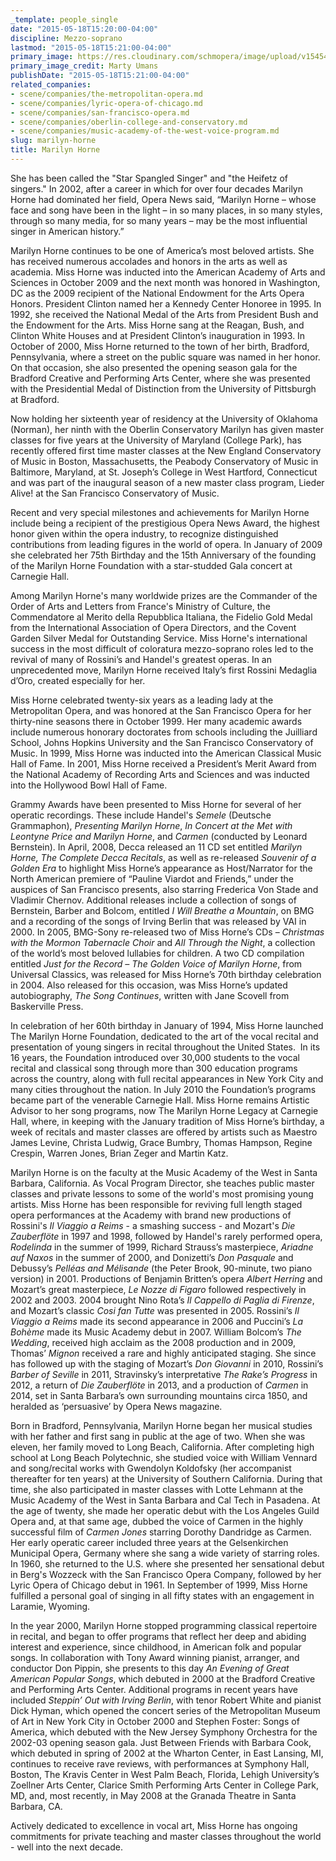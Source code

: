 ```yaml
---
_template: people_single
date: "2015-05-18T15:20:00-04:00"
discipline: Mezzo-soprano
lastmod: "2015-05-18T15:21:00-04:00"
primary_image: https://res.cloudinary.com/schmopera/image/upload/v1545409169/media/webhook-uploads/1431976554347/0224_052004_03.jpg.jpg
primary_image_credit: Marty Umans
publishDate: "2015-05-18T15:21:00-04:00"
related_companies:
- scene/companies/the-metropolitan-opera.md
- scene/companies/lyric-opera-of-chicago.md
- scene/companies/san-francisco-opera.md
- scene/companies/oberlin-college-and-conservatory.md
- scene/companies/music-academy-of-the-west-voice-program.md
slug: marilyn-horne
title: Marilyn Horne
---
```


She has been called the "Star Spangled Singer" and "the Heifetz of singers." In 2002, after a career in which for over four decades Marilyn Horne had dominated her field, Opera News said, “Marilyn Horne – whose face and song have been in the light – in so many places, in so many styles, through so many media, for so many years – may be the most influential singer in American history.”  

Marilyn Horne continues to be one of America’s most beloved artists.  She has received numerous accolades and honors in the arts as well as academia.  Miss Horne was inducted into the American Academy of Arts and Sciences in October 2009 and the next month was honored in Washington, DC as the 2009 recipient of the National Endowment for the Arts Opera Honors.  President Clinton named her a Kennedy Center Honoree in 1995.  In 1992, she received the National Medal of the Arts from President Bush and the Endowment for the Arts.  Miss Horne sang at the Reagan, Bush, and Clinton White Houses and at President Clinton’s inauguration in 1993.  In October of 2000, Miss Horne returned to the town of her birth, Bradford, Pennsylvania, where a street on the public square was named in her honor.  On that occasion, she also presented the opening season gala for the Bradford Creative and Performing Arts Center, where she was presented with the Presidential Medal of Distinction from the University of Pittsburgh at Bradford.  

Now holding her sixteenth year of residency at the University of Oklahoma (Norman), her ninth with the Oberlin Conservatory Marilyn has given master classes for five years at the University of Maryland (College Park), has recently offered first time master classes at the New England Conservatory of Music in Boston, Massachusetts, the Peabody Conservatory of Music in Baltimore, Maryland, at St. Joseph’s College in West Hartford, Connecticut and was part of the inaugural season of a new master class program, Lieder Alive! at the San Francisco Conservatory of Music.

Recent and very special milestones and achievements for Marilyn Horne include being a recipient of the prestigious Opera News Award, the highest honor given within the opera industry, to recognize distinguished contributions from leading figures in the world of opera. In January of 2009 she celebrated her 75th Birthday and the 15th Anniversary of the founding of the Marilyn Horne Foundation with a star-studded Gala concert at Carnegie Hall.  

Among Marilyn Horne's many worldwide prizes are the Commander of the Order of Arts and Letters from France's Ministry of Culture, the Commendatore al Merito della Repubblica Italiana, the Fidelio Gold Medal from the International Association of Opera Directors, and the Covent Garden Silver Medal for Outstanding Service.  Miss Horne's international success in the most difficult of coloratura mezzo-soprano roles led to the revival of many of Rossini’s and Handel's greatest operas.  In an unprecedented move, Marilyn Horne received Italy’s first Rossini Medaglia d’Oro, created especially for her.

Miss Horne celebrated twenty-six years as a leading lady at the Metropolitan Opera, and was honored at the San Francisco Opera for her thirty-nine seasons there in October 1999.  Her many academic awards include numerous honorary doctorates from schools including the Juilliard School, Johns Hopkins University and the San Francisco Conservatory of Music.  In 1999, Miss Horne was inducted into the American Classical Music Hall of Fame.  In 2001, Miss Horne received a President’s Merit Award from the National Academy of Recording Arts and Sciences and was inducted into the Hollywood Bowl Hall of Fame.

Grammy Awards have been presented to Miss Horne for several of her operatic recordings.  These include Handel's *Semele* (Deutsche Grammaphon), *Presenting Marilyn Horne*, *In Concert at the Met with Leontyne Price and Marilyn Horne*, and *Carmen* (conducted by Leonard Bernstein).  In April, 2008, Decca released an 11 CD set entitled *Marilyn Horne, The Complete Decca Recitals*, as well as re-released *Souvenir of a Golden Era* to highlight Miss Horne’s appearance as Host/Narrator for the North American premiere of “Pauline Viardot and Friends,” under the auspices of San Francisco presents, also starring Frederica Von Stade and Vladimir Chernov. Additional releases include a collection of songs of Bernstein, Barber and Bolcom, entitled *I Will Breathe a Mountain*, on BMG and a recording of the songs of Irving Berlin that was released by VAI in 2000. In 2005, BMG-Sony re-released two of Miss Horne’s CDs – *Christmas with the Mormon Tabernacle Choir* and *All Through the Night*, a collection of the world’s most beloved lullabies for children. A two CD compilation entitled *Just for the Record – The Golden Voice of Marilyn Horne*, from Universal Classics, was released for Miss Horne’s 70th birthday celebration in 2004. Also released for this occasion, was Miss Horne’s updated autobiography, *The Song Continues*, written with Jane Scovell from Baskerville Press.

In celebration of her 60th birthday in January of 1994, Miss Horne launched The Marilyn Horne Foundation, dedicated to the art of the vocal recital and presentation of young singers in recital throughout the United States.  In its 16 years, the Foundation introduced over 30,000 students to the vocal recital and classical song through more than 300 education programs across the country, along with full recital appearances in New York City and many cities throughout the nation. In July 2010 the Foundation’s programs became part of the venerable Carnegie Hall. Miss Horne remains Artistic Advisor to her song programs, now The Marilyn Horne Legacy at Carnegie Hall, where, in keeping with the January tradition of Miss Horne’s birthday, a week of recitals and master classes are offered by artists such as Maestro James Levine, Christa Ludwig, Grace Bumbry, Thomas Hampson, Regine Crespin, Warren Jones, Brian Zeger and Martin Katz.

Marilyn Horne is on the faculty at the Music Academy of the West in Santa Barbara, California.  As Vocal Program Director, she teaches public master classes and private lessons to some of the world's most promising young artists.  Miss Horne has been responsible for reviving full length staged opera performances at the Academy with brand new productions of Rossini's *Il Viaggio a Reims* - a smashing success - and Mozart's *Die Zauberflöte* in 1997 and 1998, followed by Handel's rarely performed opera, *Rodelinda* in the summer of 1999, Richard Strauss’s masterpiece, *Ariadne auf Naxos* in the summer of 2000, and Donizetti’s *Don Pasquale* and Debussy’s *Pelléas and Mélisande* (the Peter Brook, 90-minute, two piano version) in 2001.  Productions of Benjamin Britten’s opera *Albert Herring* and Mozart’s great masterpiece, *Le Nozze di Figaro* followed respectively in 2002 and 2003. 2004 brought Nino Rota’s *Il Cappello di Paglia di Firenze*, and Mozart’s classic *Cosi fan Tutte* was presented in 2005.  Rossini’s *Il Viaggio a Reims* made its second appearance in 2006 and Puccini’s *La Bohème* made its Music Academy debut in 2007.  William Bolcom’s *The Wedding*, received high acclaim as the 2008 production and in 2009, Thomas’ *Mignon* received a rare and highly anticipated staging. She since has followed up with the staging of Mozart’s *Don Giovanni* in 2010, Rossini’s *Barber of Seville* in 2011, Stravinsky’s interpretative *The Rake’s Progress* in 2012, a return of *Die Zauberflöte* in 2013, and a production of *Carmen* in 2014, set in Santa Barbara’s own surrounding mountains circa 1850, and heralded as ‘persuasive’ by Opera News magazine. 

Born in Bradford, Pennsylvania, Marilyn Horne began her musical studies with her father and first sang in public at the age of two.  When she was eleven, her family moved to Long Beach, California.  After completing high school at Long Beach Polytechnic, she studied voice with William Vennard and song/recital works with Gwendolyn Koldofsky (her accompanist thereafter for ten years) at the University of Southern California.  During that time, she also participated in master classes with Lotte Lehmann at the Music Academy of the West in Santa Barbara and Cal Tech in Pasadena.  At the age of twenty, she made her operatic debut with the Los Angeles Guild Opera and, at that same age, dubbed the voice of Carmen in the highly successful film of *Carmen Jones* starring Dorothy Dandridge as Carmen.  Her early operatic career included three years at the Gelsenkirchen Municipal Opera, Germany where she sang a wide variety of starring roles.  In 1960, she returned to the U.S. where she presented her sensational debut in Berg's Wozzeck with the San Francisco Opera Company, followed by her Lyric Opera of Chicago debut in 1961. In September of 1999, Miss Horne fulfilled a personal goal of singing in all fifty states with an engagement in Laramie, Wyoming. 

In the year 2000, Marilyn Horne stopped programming classical repertoire in recital, and began to offer programs that reflect her deep and abiding interest and experience, since childhood, in American folk and popular songs.  In collaboration with Tony Award winning pianist, arranger, and conductor Don Pippin, she presents to this day *An Evening of Great American Popular Songs*, which debuted in 2000 at the Bradford Creative and Performing Arts Center. Additional programs in recent years have included *Steppin’ Out with Irving Berlin*, with tenor Robert White and pianist Dick Hyman, which opened the concert series of the Metropolitan Museum of Art in New York City in October 2000 and Stephen Foster: Songs of America, which debuted with the New Jersey Symphony Orchestra for the 2002-03 opening season gala.  Just Between Friends with Barbara Cook, which debuted in spring of 2002 at the Wharton Center, in East Lansing, MI, continues to receive rave reviews, with performances at Symphony Hall, Boston, The Kravis Center in West Palm Beach, Florida, Lehigh University’s Zoellner Arts Center, Clarice Smith Performing Arts Center in College Park, MD, and, most recently, in May 2008 at the Granada Theatre in Santa Barbara, CA. 

Actively dedicated to excellence in vocal art, Miss Horne has ongoing commitments for private teaching and master classes throughout the world - well into the next decade.

